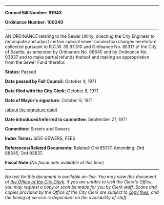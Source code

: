 

********

**Council Bill Number: 91943**
   
**Ordinance Number: 100340**
********

 AN ORDINANCE relating to the Sewer Utility; directing the City Engineer to recompute and adjust certain special sewer connection charges heretofore collected pursuant to R.C.W. 35.67.310 and Ordinance No. 85317 of the City of Seattle, as amended by Ordinance No. 88645 and by Ordinance No. 93837 and to make partial refunds thereof and making an appropriation from the Sewer Fund therefor.

**Status:** Passed
   
**Date passed by Full Council:** October 4, 1971
   
**Date filed with the City Clerk:** October 8, 1971
   
**Date of Mayor's signature:** October 8, 1971
   
[(about the signature date)](/~public/approvaldate.htm)
   
   
   
**Date introduced/referred to committee:** September 27, 1971
   
**Committee:** Streets and Sewers
   
   
**Index Terms:** SIDE-SEWERS, FEES

**References/Related Documents:** Related: Ord 85317. Amending: Ord 88645, Ord 93837.

**Fiscal Note:**_(No fiscal note available at this time)_
********

_No text for this document is available on-line. You may view this document at [the Office of the City Clerk](http://www.seattle.gov/leg/clerk/contactUs.htm). If you are unable to visit the Clerk's Office, you may request a copy or scan be made for you by Clerk staff. Scans and copies provided by the Office of the City Clerk are subject to [copy fees](http://clerk.seattle.gov/~public/clerkfees.htm), and the timing of service is dependent on the availability of staff._

